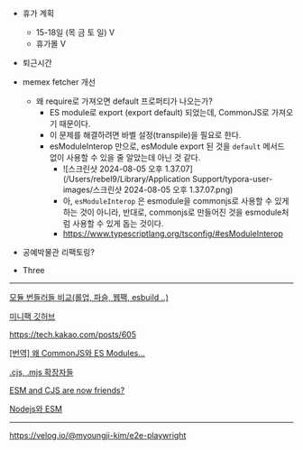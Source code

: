 - 휴가 계획
  - 15-18일 (목 금 토 일) V
  - 휴가몰 V
- 퇴근시간



- memex fetcher 개선
  - 왜 require로 가져오면 default 프로퍼티가 나오는가?
    - ES module로 export (export default) 되었는데, CommonJS로 가져오기 때문이다.
    - 이 문제를 해결하려면 바벨 설정(transpile)을 필요로 한다.
    - esModuleInterop 만으로, esModule export 된 것을 `default` 메서드 없이 사용할 수 있을 줄 알았는데 아닌 것 같다.
      - ![스크린샷 2024-08-05 오후 1.37.07](/Users/rebel9/Library/Application Support/typora-user-images/스크린샷 2024-08-05 오후 1.37.07.png)
      - 아, `esModuleInterop` 은 esmodule을 commonjs로 사용할 수 있게 하는 것이 아니라, 반대로, commonjs로 만들어진 것을 esmodule처럼 사용할 수 있게 돕는 것이다.
      - https://www.typescriptlang.org/tsconfig/#esModuleInterop



- 공예박물관 리팩토링?
- Three



---



[모듈 번들러들 비교(롤업, 파슬, 웹팩, esbuild ..)](https://velog.io/@wynter_j/Bundler-JavaScript-%EB%B2%88%EB%93%A4%EB%9F%AC-%EA%B7%B8%EB%A6%AC%EA%B3%A0-Webpack-Parcel-Rollup-Vite...-2)

[미니팩 깃허브](https://github.com/hg-pyun/minipack-kr?tab=readme-ov-file)

https://tech.kakao.com/posts/605

[[번역] 왜 CommonJS와 ES Modules...](https://roseline.oopy.io/dev/translation-why-cjs-and-esm-cannot-get-along)

[.cjs, .mjs 확장자들](https://dev.to/nipu/js-cjs-and-mjs-defference-5f21)

[ESM and CJS are now friends?](https://www.youtube.com/watch?v=odnYzaVtVlM)

[Nodejs와 ESM](https://jjnooys.medium.com/node-js%EC%99%80-esm-2462af271156)



---



https://velog.io/@myoungji-kim/e2e-playwright